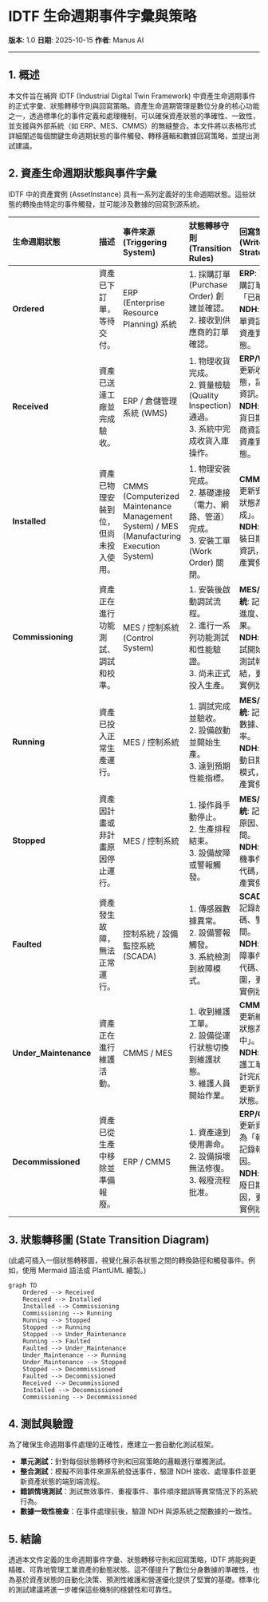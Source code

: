 # IDTF 生命週期事件字彙與策略

**版本**: 1.0
**日期**: 2025-10-15
**作者**: Manus AI

---

## 1. 概述

本文件旨在補齊 IDTF (Industrial Digital Twin Framework) 中資產生命週期事件的正式字彙、狀態轉移守則與回寫策略。資產生命週期管理是數位分身的核心功能之一，透過標準化的事件定義和處理機制，可以確保資產狀態的準確性、一致性，並支援與外部系統（如 ERP、MES、CMMS）的無縫整合。本文件將以表格形式詳細闡述每個關鍵生命週期狀態的事件觸發、轉移邏輯和數據回寫策略，並提出測試建議。

## 2. 資產生命週期狀態與事件字彙

IDTF 中的資產實例 (AssetInstance) 具有一系列定義好的生命週期狀態。這些狀態的轉換由特定的事件觸發，並可能涉及數據的回寫到源系統。

| 生命週期狀態 | 描述 | 事件來源 (Triggering System) | 狀態轉移守則 (Transition Rules) | 回寫策略 (Write-back Strategy) | 測試建議 (Testing Considerations) |
|:---|:---|:---|:---|:---|:---|
| **Ordered** | 資產已下訂單，等待交付。 | ERP (Enterprise Resource Planning) 系統 | 1. 採購訂單 (Purchase Order) 創建並確認。<br>2. 接收到供應商的訂單確認。 | **ERP**: 更新採購訂單狀態為「已確認」。<br>**NDH**: 記錄訂單資訊，更新資產實例狀態。 | 模擬 ERP 創建訂單事件，驗證 NDH 狀態更新。檢查重複事件處理。 |
| **Received** | 資產已送達工廠並完成驗收。 | ERP / 倉儲管理系統 (WMS) | 1. 物理收貨完成。<br>2. 質量檢驗 (Quality Inspection) 通過。<br>3. 系統中完成收貨入庫操作。 | **ERP/WMS**: 更新收貨狀態，記錄入庫資訊。<br>**NDH**: 記錄收貨日期、供應商資訊，更新資產實例狀態。 | 模擬收貨事件，驗證 NDH 狀態更新及相關屬性（如收貨日期）的記錄。 |
| **Installed** | 資產已物理安裝到位，但尚未投入使用。 | CMMS (Computerized Maintenance Management System) / MES (Manufacturing Execution System) | 1. 物理安裝完成。<br>2. 基礎連接（電力、網路、管道）完成。<br>3. 安裝工單 (Work Order) 關閉。 | **CMMS/MES**: 更新安裝工單狀態為「完成」。<br>**NDH**: 記錄安裝日期、位置資訊，更新資產實例狀態。 | 模擬安裝完成事件，驗證 NDH 狀態更新及位置資訊的準確性。 |
| **Commissioning** | 資產正在進行功能測試、調試和校準。 | MES / 控制系統 (Control System) | 1. 安裝後啟動調試流程。<br>2. 進行一系列功能測試和性能驗證。<br>3. 尚未正式投入生產。 | **MES/控制系統**: 記錄調試進度、測試結果。<br>**NDH**: 記錄調試開始日期、測試報告連結，更新資產實例狀態。 | 模擬調試開始/結束事件，驗證 NDH 狀態更新及測試數據的關聯。 |
| **Running** | 資產已投入正常生產運行。 | MES / 控制系統 | 1. 調試完成並驗收。<br>2. 設備啟動並開始生產。<br>3. 達到預期性能指標。 | **MES/控制系統**: 記錄生產數據、稼動率。<br>**NDH**: 記錄啟動日期、生產模式，更新資產實例狀態。 | 模擬設備啟動事件，驗證 NDH 狀態更新及生產數據的持續流入。 |
| **Stopped** | 資產因計畫或非計畫原因停止運行。 | MES / 控制系統 | 1. 操作員手動停止。<br>2. 生產排程結束。<br>3. 設備故障或警報觸發。 | **MES/控制系統**: 記錄停機原因、停機時間。<br>**NDH**: 記錄停機事件、原因代碼，更新資產實例狀態。 | 模擬設備停機事件，驗證 NDH 狀態更新及停機原因的記錄。 |
| **Faulted** | 資產發生故障，無法正常運行。 | 控制系統 / 設備監控系統 (SCADA) | 1. 傳感器數據異常。<br>2. 設備警報觸發。<br>3. 系統檢測到故障模式。 | **SCADA/MES**: 記錄故障代碼、警報時間。<br>**NDH**: 記錄故障事件、故障代碼、影響範圍，更新資產實例狀態。 | 模擬故障警報事件，驗證 NDH 狀態更新及故障資訊的記錄。 |
| **Under_Maintenance** | 資產正在進行維護活動。 | CMMS / MES | 1. 收到維護工單。<br>2. 設備從運行狀態切換到維護狀態。<br>3. 維護人員開始作業。 | **CMMS/MES**: 更新維護工單狀態為「進行中」。<br>**NDH**: 記錄維護工單 ID、預計完成時間，更新資產實例狀態。 | 模擬維護工單啟動事件，驗證 NDH 狀態更新及維護工單資訊的關聯。 |
| **Decommissioned** | 資產已從生產中移除並準備報廢。 | ERP / CMMS | 1. 資產達到使用壽命。<br>2. 設備損壞無法修復。<br>3. 報廢流程批准。 | **ERP/CMMS**: 更新資產狀態為「報廢」，記錄報廢原因。<br>**NDH**: 記錄報廢日期、原因，更新資產實例狀態。 | 模擬資產報廢事件，驗證 NDH 狀態更新及報廢資訊的記錄。 |

## 3. 狀態轉移圖 (State Transition Diagram)

(此處可插入一個狀態轉移圖，視覺化展示各狀態之間的轉換路徑和觸發事件。例如，使用 Mermaid 語法或 PlantUML 繪製。)

```mermaid
graph TD
    Ordered --> Received
    Received --> Installed
    Installed --> Commissioning
    Commissioning --> Running
    Running --> Stopped
    Stopped --> Running
    Stopped --> Under_Maintenance
    Running --> Faulted
    Faulted --> Under_Maintenance
    Under_Maintenance --> Running
    Under_Maintenance --> Stopped
    Stopped --> Decommissioned
    Faulted --> Decommissioned
    Received --> Decommissioned
    Installed --> Decommissioned
    Commissioning --> Decommissioned
```

## 4. 測試與驗證

為了確保生命週期事件處理的正確性，應建立一套自動化測試框架。

*   **單元測試**：針對每個狀態轉移守則和回寫策略的邏輯進行單獨測試。
*   **整合測試**：模擬不同事件來源系統發送事件，驗證 NDH 接收、處理事件並更新資產狀態的端到端流程。
*   **錯誤情境測試**：測試無效事件、重複事件、事件順序錯誤等異常情況下的系統行為。
*   **數據一致性檢查**：在事件處理前後，驗證 NDH 與源系統之間數據的一致性。

## 5. 結論

透過本文件定義的生命週期事件字彙、狀態轉移守則和回寫策略，IDTF 將能夠更精確、可靠地管理工業資產的動態狀態。這不僅提升了數位分身數據的準確性，也為基於資產狀態的自動化決策、預測性維護和營運優化提供了堅實的基礎。標準化的測試建議將進一步確保這些機制的穩健性和可靠性。

